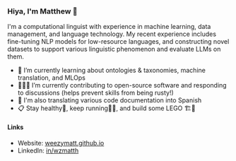 ### Hiya, I'm Matthew 👋
I'm a computational linguist with experience in machine learning, data management, and language technology. My recent experience includes fine-tuning NLP models for low-resource languages, and constructing novel datasets to support various linguistic phenomenon and evaluate LLMs on them.

- 🌱 I’m currently learning about ontologies & taxonomies, machine translation, and MLOps
- 👨🏽‍💻 I’m currently contributing to open-source software and responding to discussions (helps prevent skills from being rusty!)
- 📖 I'm also translating various code documentation into Spanish
- 📋 Stay healthy🍎, keep running🏃‍♂️, and build some LEGO 🏗️🧱

#### Links
  - Website: [weezymatt.github.io](https://weezymatt.github.io/)
  - LinkedIn: [in/wzmatth](https://www.linkedin.com/in/wzmatth/)
<!--
**weezymatt/weezymatt** is a ✨ _special_ ✨ repository because its `README.md` (this file) appears on your GitHub profile.

Here are some ideas to get you started:

- 🔭 I’m currently working on ...
- 🌱 I’m currently learning ...
- 👯 I’m looking to collaborate on ...
- 🤔 I’m looking for help with ...
- 💬 Ask me about ...
- 📫 How to reach me: ...
- 😄 Pronouns: ...
- ⚡ Fun fact: ...
-->

